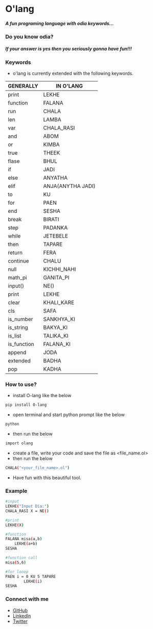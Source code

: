 # O'lang

#### _A fun programing language with odia keywords..._

<p align="center">
 <h3>Do you know odia?</h3>
  <h5>If your answer is yes then you seriously gonna have fun!!!</h5>
</p>

### Keywords

- o'lang is currently extended with the following keywords.

| GENERALLY   | IN O'LANG         |
| ----------- | ----------------- |
| print       | LEKHE             |
| function    | FALANA            |
| run         | CHALA             |
| len         | LAMBA             |
| var         | CHALA_RASI        |
| and         | ABOM              |
| or          | KIMBA             |
| true        | THEEK             |
| flase       | BHUL              |
| if          | JADI              |
| else        | ANYATHA           |
| elif        | ANJA(ANYTHA JADI) |
| to          | KU                |
| for         | PAEN              |
| end         | SESHA             |
| break       | BIRATI            |
| step        | PADANKA           |
| while       | JETEBELE          |
| then        | TAPARE            |
| return      | FERA              |
| continue    | CHALU             |
| null        | KICHHI_NAHI       |
| math_pi     | GANITA_PI         |
| input()     | NE()              |
| print       | LEKHE             |
| clear       | KHALI_KARE        |
| cls         | SAFA              |
| is_number   | SANKHYA_KI        |
| is_string   | BAKYA_KI          |
| is_list     | TALIKA_KI         |
| is_function | FALANA_KI         |
| append      | JODA              |
| extended    | BADHA             |
| pop         | KADHA             |

### How to use?

- install O-lang like the below
```sh
pip install O-lang
```
- open terminal and start python prompt like the below
```sh
python
```
- then run the below
```sh
import olang
```
- create a file, write your code and save the file as <file_name.ol>
- then run the below

```sh
CHALA("<your_file_name>.ol")
```
- Have fun with this beautiful tool.

### Example

```sh
#input
LEKHE("Input Dia:")
CHALA_RASI X = NE()

#print
LEKHE(X)

#function
FALANA misa(a,b)
	LEKHE(a+b)
SESHA

#function call
misa(5,6)

#for looop
PAEN i = 0 KU 5 TAPARE
		LEKHE(i)
SESHA
```

### Connect with me

- [GitHub](https://github.com/saurabh190802)
- [LinkedIn](https://www.linkedin.com/in/saurabh-satapathy-692a6a1b9/)
- [Twitter](https://twitter.com/SaurabhSatapat1)
